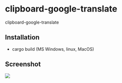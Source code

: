 # clipboard-google-translate

clipboard-google-translate

## Installation

* cargo build (MS Windows, linux, MacOS)

## Screenshot

<img align="center" src="https://raw.github.com/youngker/clipboard-google-translate/master/img/screenshot.png">
